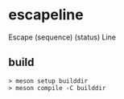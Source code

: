 # escapeline

Escape (sequence) (status) Line

## build

```
> meson setup builddir
> meson compile -C builddir
```

